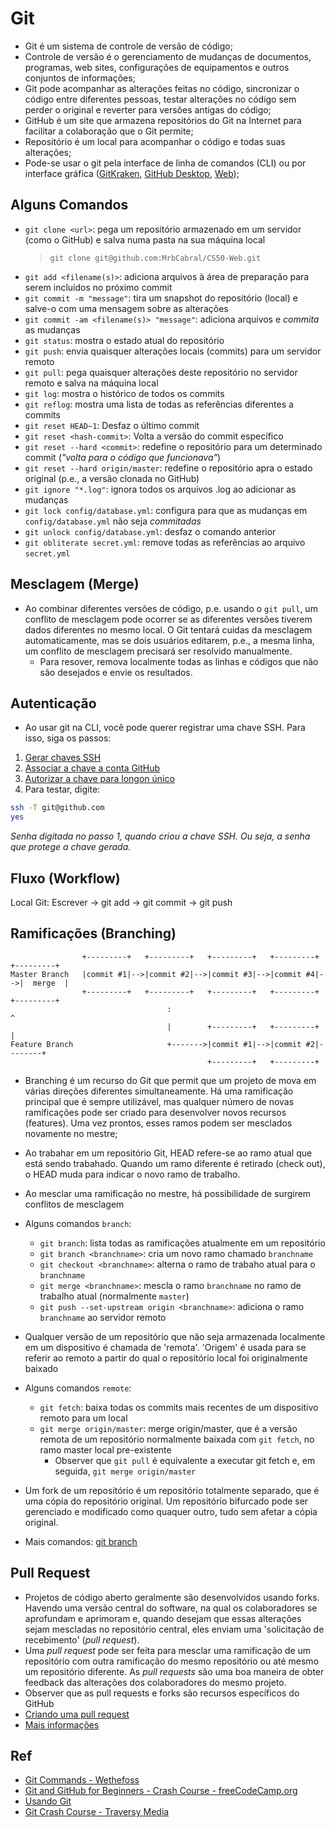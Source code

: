 # Git
- Git é um sistema de controle de versão de código;
- Controle de versão é o gerenciamento de mudanças de documentos, programas, web sites, configurações de equipamentos e outros conjuntos de informações;
- Git pode acompanhar as alterações feitas no código, sincronizar o código entre diferentes pessoas, testar alterações no código sem perder o original e reverter para versões antigas do código;
- GitHub é um site que armazena repositórios do Git na Internet para facilitar a colaboração que o Git permite;
- Repositório é um local para acompanhar o código e todas suas alterações;
- Pode-se usar o git pela interface de linha de comandos (CLI) ou por interface gráfica ([GitKraken](https://www.gitkraken.com/), [GitHub Desktop](https://desktop.github.com/), [Web](https://github.com/));

## Alguns Comandos
- `git clone <url>`: pega um repositório armazenado em um servidor (como o GitHub) e salva numa pasta na sua máquina local
    > `git clone git@github.com:MrbCabral/CS50-Web.git`
- `git add <filename(s)>`: adiciona arquivos à área de preparação para serem incluídos no próximo commit
- `git commit -m "message"`: tira um snapshot do repositório (local) e salve-o  com uma mensagem sobre as alterações
- `git commit -am <filename(s)> "message"`: adiciona arquivos e _commita_ as mudanças
- `git status`: mostra o estado atual do repositório
- `git push`: envia quaisquer alterações locais (commits) para um servidor remoto
- `git pull`: pega quaisquer alterações deste repositório no servidor remoto e salva na máquina local
- `git log`: mostra o histórico de todos os commits 
- `git reflog`: mostra uma lista de todas as referências diferentes a commits
- `git reset HEAD~1`: Desfaz o último commit
- `git reset <hash-commit>`: Volta a versão do commit específico
- `git reset --hard <commit>`: redefine o repositório para um determinado commit (_"volta para o código que funcionava"_)
- `git reset --hard origin/master`: redefine o repositório apra o estado original (p.e., a versão clonada no GitHub)
- `git ignore "*.log"`: ignora todos os arquivos .log ao adicionar as mudanças
- `git lock config/database.yml`: configura para que as mudanças em `config/database.yml` não seja _commitadas_
- `git unlock config/database.yml`: desfaz o comando anterior
- `git obliterate secret.yml`: remove todas as referências ao arquivo `secret.yml`

## Mesclagem (Merge)
- Ao combinar diferentes versões de código, p.e. usando o `git pull`, um conflito de mesclagem pode ocorrer se as diferentes versões tiverem dados diferentes no mesmo local. O Git tentará cuidas da mesclagem automaticamente, mas se dois usuários editarem, p.e., a mesma linha, um conflito de mesclagem precisará ser resolvido manualmente.
    - Para resover, remova localmente todas as linhas e códigos que não são desejados e envie os resultados.

## Autenticação
- Ao usar git na CLI, você pode querer registrar uma chave SSH. Para isso, siga os passos:
1. [Gerar chaves SSH](https://help.github.com/en/github/authenticating-to-github/generating-a-new-ssh-key-and-adding-it-to-the-ssh-agent)
2. [Associar a chave a conta GitHub](https://help.github.com/en/github/authenticating-to-github/adding-a-new-ssh-key-to-your-github-account)
3. [Autorizar a chave para longon único](https://help.github.com/en/github/authenticating-to-github/authorizing-an-ssh-key-for-use-with-saml-single-sign-on)
4. Para testar, digite:
```bash
ssh -T git@github.com
yes
```
_Senha digitada no passo 1, quando criou a chave SSH. Ou seja, a senha que protege a chave gerada._

## Fluxo (Workflow)
Local Git: Escrever -> git add -> git commit -> git push

## Ramificações (Branching)

```
                +---------+   +---------+   +---------+   +---------+   +---------+
Master Branch   |commit #1|-->|commit #2|-->|commit #3|-->|commit #4|-->|  merge  |
                +---------+   +---------+   +---------+   +---------+   +---------+
                                   :                                         ^
                                   |        +---------+   +---------+        |
Feature Branch                     +------->|commit #1|-->|commit #2|--------+
                                            +---------+   +---------+
```
- Branching é um recurso do Git que permit que um projeto de mova em várias direções diferentes simultaneamente. Há uma ramificação principal que é sempre utilizável, mas qualquer número de novas ramificações pode ser criado para desenvolver novos recursos (features). Uma vez prontos, esses ramos podem ser mesclados novamente no mestre;
- Ao trabahar em um repositório Git, HEAD refere-se ao ramo atual que está sendo trabahado. Quando um ramo diferente é retirado (check out), o HEAD muda para indicar o novo ramo de trabalho.
- Ao mesclar uma ramificação no mestre, há possibilidade de surgirem conflitos de mesclagem
- Alguns comandos `branch`:
    - `git branch`: lista todas as ramificações atualmente em um repositório
    - `git branch <branchname>`: cria um novo ramo chamado `branchname`
    - `git checkout <branchname>`: alterna o ramo de trabaho atual para o `branchname`
    - `git merge <branchname>`: mescla o ramo `branchname` no ramo de trabalho atual (normalmente `master`)
    - `git push --set-upstream origin <branchname>`: adiciona o ramo `branchname` ao servidor remoto

- Qualquer versão de um repositório que não seja armazenada localmente em um dispositivo é chamada de 'remota'. 'Origem' é usada para se referir ao remoto a partir do qual o repositório local foi originalmente baixado
- Alguns comandos `remote`:
    - `git fetch`: baixa todas os commits mais recentes de um dispositivo remoto para um local
    - `git merge origin/master`: merge origin/master, que é a versão remota de um repositório normalmente baixada com `git fetch`, no ramo master local pre-existente
        - Observer que `git pull` é equivalente a executar git fetch e, em seguida, `git merge origin/master`
- Um fork de um repositório é um repositório totalmente separado, que é uma cópia do repositório original. Um repositório bifurcado pode ser gerenciado e modificado como quaquer outro, tudo sem afetar a cópia original.
- Mais comandos: [git branch](https://devhints.io/git-branch)

## Pull Request
- Projetos de código aberto geralmente são desenvolvidos usando forks. Havendo uma versão central do software, na qual os colaboradores se aprofundam e aprimoram e, quando desejam que essas alterações sejam mescladas no repositório central, eles enviam uma 'solicitação de recebimento' (_pull request_).
- Uma _pull request_ pode ser feita para mesclar uma ramificação de um repositório com outra ramificação do mesmo repositório ou até mesmo um repositório diferente. As _pull requests_ são uma boa maneira de obter feedback das alterações dos colaboradores do mesmo projeto.
- Observer que as pull requests e forks são recursos específicos do GitHub
- [Criando uma pull request](https://help.github.com/pt/github/collaborating-with-issues-and-pull-requests/creating-a-pull-request)
- [Mais informações](https://help.github.com/pt/github/collaborating-with-issues-and-pull-requests)

## Ref
- [Git Commands - Wethefoss](https://wethefoss.github.io/Git-Commands/)
- [Git and GitHub for Beginners - Crash Course - freeCodeCamp.org](https://www.youtube.com/watch?v=RGOj5yH7evk)
- [Usando Git](https://help.github.com/pt/github/using-git)
- [Git Crash Course - Traversy Media](https://www.youtube.com/watch?v=SWYqp7iY_Tc)